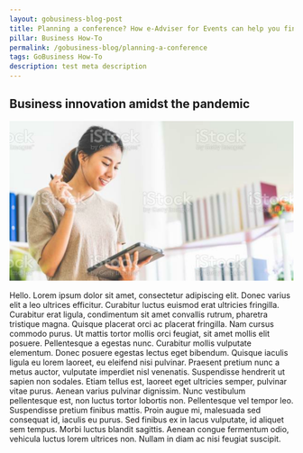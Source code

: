 ```yaml
---
layout: gobusiness-blog-post
title: Planning a conference? How e-Adviser for Events can help you find the correct licences
pillar: Business How-To
permalink: /gobusiness-blog/planning-a-conference
tags: GoBusiness How-To
description: test meta description
---
```


## Business innovation amidst the pandemic

![Planning a conference](/images/woman-with-ipad.svg)

Hello. Lorem ipsum dolor sit amet, consectetur adipiscing elit. Donec varius elit a leo ultrices efficitur.
Curabitur luctus euismod erat ultricies fringilla. Curabitur erat ligula, condimentum sit amet convallis
rutrum, pharetra tristique magna. Quisque placerat orci ac placerat fringilla. Nam cursus commodo purus.
Ut
mattis tortor mollis orci feugiat, sit amet mollis elit posuere. Pellentesque a egestas nunc. Curabitur
mollis vulputate elementum. Donec posuere egestas lectus eget bibendum. Quisque iaculis ligula eu lorem
laoreet, eu eleifend nisi pulvinar. Praesent pretium nunc a metus auctor, vulputate imperdiet nisl
venenatis. Suspendisse hendrerit ut sapien non sodales. Etiam tellus est, laoreet eget ultricies semper,
pulvinar vitae purus. Aenean varius pulvinar dignissim.
Nunc vestibulum pellentesque est, non luctus tortor lobortis non. Pellentesque vel tempor leo. Suspendisse
pretium finibus mattis. Proin augue mi, malesuada sed consequat id, iaculis eu purus. Sed finibus ex in
lacus vulputate, id aliquet sem tempus. Morbi luctus blandit sagittis. Aenean congue fermentum odio,
vehicula luctus lorem ultrices non. Nullam in diam ac nisi feugiat suscipit.

